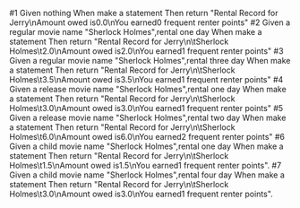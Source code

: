 #1
Given nothing
When make a statement
Then return "Rental Record for Jerry\nAmount owed is0.0\nYou earned0 frequent renter points"
#2
Given a regular movie name "Sherlock Holmes",rental one day
When make a statement
Then return "Rental Record for Jerry\n\tSherlock Holmes\t2.0\nAmount owed is2.0\nYou earned1 frequent renter points"
#3
Given a regular movie name "Sherlock Holmes",rental three day
When make a statement
Then return "Rental Record for Jerry\n\tSherlock Holmes\t3.5\nAmount owed is3.5\nYou earned1 frequent renter points"
#4
Given a release movie name "Sherlock Holmes",rental one day
When make a statement
Then return "Rental Record for Jerry\n\tSherlock Holmes\t3.0\nAmount owed is3.0\nYou earned1 frequent renter points"
#5
Given a release movie name "Sherlock Holmes",rental two day
When make a statement
Then return "Rental Record for Jerry\n\tSherlock Holmes\t6.0\nAmount owed is6.0\nYou earned2 frequent renter points"
#6
Given a child movie name "Sherlock Holmes",rental one day
When make a statement
Then return "Rental Record for Jerry\n\tSherlock Holmes\t1.5\nAmount owed is1.5\nYou earned1 frequent renter points".
#7
Given a child movie name "Sherlock Holmes",rental four day
When make a statement
Then return "Rental Record for Jerry\n\tSherlock Holmes\t3.0\nAmount owed is3.0\nYou earned1 frequent renter points".
